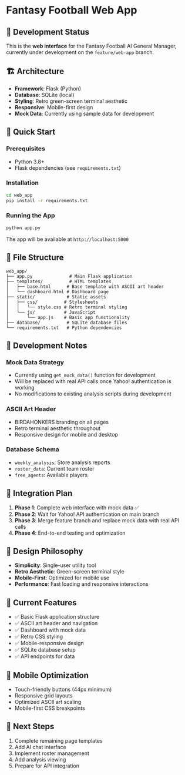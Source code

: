 # Fantasy Football Web App

## 🚧 Development Status

This is the **web interface** for the Fantasy Football AI General Manager, currently under development on the `feature/web-app` branch.

## 🏗️ Architecture

- **Framework**: Flask (Python)
- **Database**: SQLite (local)
- **Styling**: Retro green-screen terminal aesthetic
- **Responsive**: Mobile-first design
- **Mock Data**: Currently using sample data for development

## 🚀 Quick Start

### Prerequisites
- Python 3.8+
- Flask dependencies (see `requirements.txt`)

### Installation
```bash
cd web_app
pip install -r requirements.txt
```

### Running the App
```bash
python app.py
```

The app will be available at `http://localhost:5000`

## 📁 File Structure

```
web_app/
├── app.py              # Main Flask application
├── templates/          # HTML templates
│   ├── base.html      # Base template with ASCII art header
│   └── dashboard.html # Dashboard page
├── static/            # Static assets
│   ├── css/          # Stylesheets
│   │   └── style.css # Retro terminal styling
│   └── js/           # JavaScript
│       └── app.js    # Basic app functionality
├── database/          # SQLite database files
└── requirements.txt   # Python dependencies
```

## 🎯 Development Notes

### Mock Data Strategy
- Currently using `get_mock_data()` function for development
- Will be replaced with real API calls once Yahoo! authentication is working
- No modifications to existing analysis scripts during development

### ASCII Art Header
- BIRDAHONKERS branding on all pages
- Retro terminal aesthetic throughout
- Responsive design for mobile and desktop

### Database Schema
- `weekly_analysis`: Store analysis reports
- `roster_data`: Current team roster
- `free_agents`: Available players

## 🔄 Integration Plan

1. **Phase 1**: Complete web interface with mock data ✅
2. **Phase 2**: Wait for Yahoo! API authentication on main branch
3. **Phase 3**: Merge feature branch and replace mock data with real API calls
4. **Phase 4**: End-to-end testing and optimization

## 🎨 Design Philosophy

- **Simplicity**: Single-user utility tool
- **Retro Aesthetic**: Green-screen terminal style
- **Mobile-First**: Optimized for mobile use
- **Performance**: Fast loading and responsive interactions

## 🚧 Current Features

- ✅ Basic Flask application structure
- ✅ ASCII art header and navigation
- ✅ Dashboard with mock data
- ✅ Retro CSS styling
- ✅ Mobile-responsive design
- ✅ SQLite database setup
- ✅ API endpoints for data

## 📱 Mobile Optimization

- Touch-friendly buttons (44px minimum)
- Responsive grid layouts
- Optimized ASCII art scaling
- Mobile-first CSS breakpoints

## 🔮 Next Steps

1. Complete remaining page templates
2. Add AI chat interface
3. Implement roster management
4. Add analysis viewing
5. Prepare for API integration
